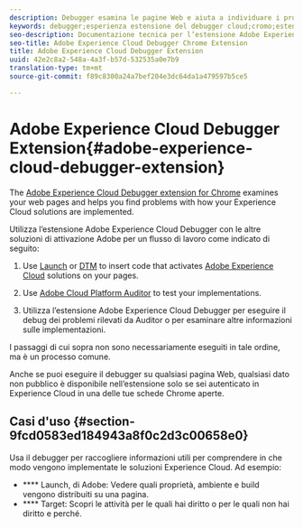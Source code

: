 ```yaml
---
description: Debugger esamina le pagine Web e aiuta a individuare i problemi relativi all’implementazione delle soluzioni Experience Cloud
keywords: debugger;esperienza estensione del debugger cloud;cromo;estensione
seo-description: Documentazione tecnica per l’estensione Adobe Experience Cloud Debugger Chrome - esamina le pagine Web e illustra i problemi con le implementazioni delle soluzioni Experience Cloud
seo-title: Adobe Experience Cloud Debugger Chrome Extension
title: Adobe Experience Cloud Debugger Extension
uuid: 42e2c8a2-548a-4a3f-b57d-532535a0e7b9
translation-type: tm+mt
source-git-commit: f89c8300a24a7bef204e3dc64da1a479597b5ce5

---
```



# Adobe Experience Cloud Debugger Extension{#adobe-experience-cloud-debugger-extension}

The [Adobe Experience Cloud Debugger extension for Chrome](https://chrome.google.com/webstore/detail/adobe-experience-cloud-de/ocdmogmohccmeicdhlhhgepeaijenapj) examines your web pages and helps you find problems with how your Experience Cloud solutions are implemented.

Utilizza l’estensione Adobe Experience Cloud Debugger con le altre soluzioni di attivazione Adobe per un flusso di lavoro come indicato di seguito:

1. Use [Launch](https://docs.adobelaunch.com) or [DTM](https://experiencecloud.adobe.com/resources/help/en_US/dtm/) to insert code that activates [Adobe Experience Cloud](https://marketing.adobe.com/resources/help/en_US/mcloud/) solutions on your pages.

1. Use [Adobe Cloud Platform Auditor](https://experiencecloud.adobe.com/resources/help/en_US/auditor/) to test your implementations.
1. Utilizza l’estensione Adobe Experience Cloud Debugger per eseguire il debug dei problemi rilevati da Auditor o per esaminare altre informazioni sulle implementazioni.

I passaggi di cui sopra non sono necessariamente eseguiti in tale ordine, ma è un processo comune.

Anche se puoi eseguire il debugger su qualsiasi pagina Web, qualsiasi dato non pubblico è disponibile nell’estensione solo se sei autenticato in Experience Cloud in una delle tue schede Chrome aperte.

## Casi d'uso {#section-9fcd0583ed184943a8f0c2d3c00658e0}

Usa il debugger per raccogliere informazioni utili per comprendere in che modo vengono implementate le soluzioni Experience Cloud. Ad esempio:

* **** Launch, di Adobe: Vedere quali proprietà, ambiente e build vengono distribuiti su una pagina.
* **** Target: Scopri le attività per le quali hai diritto o per le quali non hai diritto e perché.
